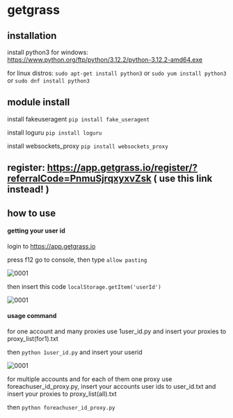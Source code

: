 # getgrass
## installation
install python3
for windows: https://www.python.org/ftp/python/3.12.2/python-3.12.2-amd64.exe 

for linux distros: ```sudo apt-get install python3``` or ```sudo yum install python3``` or ```sudo dnf install python3```
## module install 
install fakeuseragent
```pip install fake_useragent```

install loguru
```pip install loguru```

install websockets_proxy
```pip install websockets_proxy```

## register: https://app.getgrass.io/register/?referralCode=PnmuSjrqxyxvZsk ( use this link instead! )

## how to use

#### getting your user id

login to https://app.getgrass.io

press f12 go to console, then type ```allow pasting```

![0001](https://github.com/im-hanzou/getgrass_bot/blob/main/pasting.JPG)

then insert this code
```localStorage.getItem('userId')```

![0001](https://github.com/im-hanzou/getgrass_bot/blob/main/userid.JPG)

#### usage command
for one account and many proxies use 1user_id.py and insert your proxies to proxy_list(for1).txt

then ```python 1user_id.py``` and insert your userid

![0001](https://github.com/im-hanzou/getgrass_bot/blob/main/insert.JPG)

for multiple accounts and for each of them one proxy use foreachuser_id_proxy.py, insert your accounts user ids to user_id.txt and insert your proxies to proxy_list(all).txt

then ```python foreachuser_id_proxy.py ```



